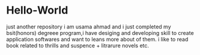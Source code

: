 # Hello-World
just another repository
i am usama ahmad and i just completed my bsit(honors)
degreee program,i have desiging and developing skill to create application softwares and want to leans more about of them.
i like to read book related to thrills and suspence + litrarure novels etc.
